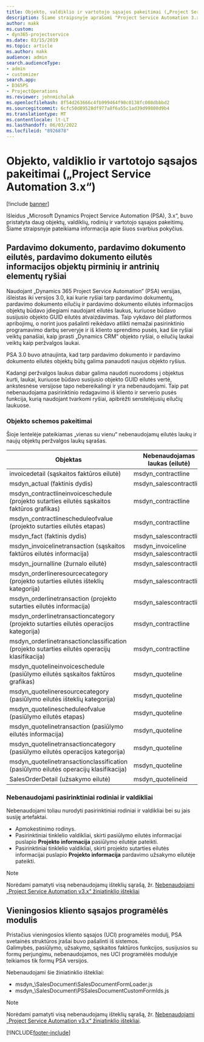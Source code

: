 ```yaml
---
title: Objekto, valdiklio ir vartotojo sąsajos pakeitimai („Project Service Automation 3.x“)
description: Šiame straipsnyje aprašomi "Project Service Automation 3.x" sprendimų pakeitimai Microsoft Dynamics.
author: makk
ms.custom:
- dyn365-projectservice
ms.date: 03/15/2019
ms.topic: article
ms.author: makk
audience: admin
search.audienceType:
- admin
- customizer
search.app:
- D365PS
- ProjectOperations
ms.reviewer: johnmichalak
ms.openlocfilehash: 8f54d263666c4fb999464f98c0138fc008dbbbd2
ms.sourcegitcommit: 6cfc50d89528df977a8f6a55c1ad39d99800d9b4
ms.translationtype: MT
ms.contentlocale: lt-LT
ms.lasthandoff: 06/03/2022
ms.locfileid: "8926878"
---
```

# <a name="entity-control-and-user-interface-changes-project-service-automation-3x"></a>Objekto, valdiklio ir vartotojo sąsajos pakeitimai („Project Service Automation 3.x“)

[!include [banner](../../includes/psa-now-project-operations.md)]


Išleidus „Microsoft Dynamics Project Service Automation (PSA), 3.x“, buvo pristatyta daug objektų, valdiklių, rodinių ir vartotojo sąsajos pakeitimų. Šiame straipsnyje pateikiama informacija apie šiuos svarbius pokyčius.

## <a name="parent-child-relationships-for-sales-document-sales-document-line-sales-document-line-detail-entities"></a>Pardavimo dokumento, pardavimo dokumento eilutės, pardavimo dokumento eilutės informacijos objektų pirminių ir antrinių elementų ryšiai
Naudojant „Dynamics 365 Project Service Automation“ (PSA) versijas, išleistas iki versijos 3.0, kai kurie ryšiai tarp pardavimo dokumentų, pardavimo dokumento eilučių ir pardavimo dokumento eilutės informacijos objektų būdavo įdiegiami naudojant eilutės laukus, kuriuose būdavo susijusio objekto GUID eilutės atvaizdavimas. Taip vykdavo dėl platformos apribojimų, o norint juos pašalinti reikėdavo atlikti nemažai pasirinktinio programavimo darbų serveryje ir iš kliento sprendimo pusės, kad šie ryšiai veiktų panašiai, kaip įprasti „Dynamics CRM“ objekto ryšiai, o eilučių laukai veiktų kaip peržvalgos laukai.

PSA 3.0 buvo atnaujinta, kad tarp pardavimo dokumento ir pardavimo dokumento eilutės objektų būtų galima panaudoti naujus objekto ryšius.

Kadangi peržvalgos laukus dabar galima naudoti nuorodoms į objektus kurti, laukai, kuriuose būdavo susijusio objekto GUID eilutės vertė, ankstesnėse versijose tapo nebereikalingi ir yra nebenaudojami. Taip pat nebenaudojama pasirinktinio redagavimo iš kliento ir serverio pusės funkcija, kurią naudojant tvarkomi ryšiai, apibrėžti senstelėjusių eilučių laukuose.

### <a name="entity-schema-changes"></a>Objekto schemos pakeitimai
Šioje lentelėje pateikiamas „vienas su vienu“ nebenaudojamų eilutės laukų ir naujų objektų peržvalgos laukų sąrašas. 

 Objektas |   Nebenaudojamas laukas (eilutė) | Naujas laukas (peržvalga)
--- | --- | ---
invoicedetail (sąskaitos faktūros eilutė) |  msdyn_contractline |    msdyn_contractlineid
msdyn_actual (faktinis dydis) | msdyn_salescontractline |   msdyn_salescontractlineid
msdyn_contractlineinvoiceschedule (projekto sutarties eilutės sąskaitos faktūros grafikas) |    msdyn_contractline |    msdyn_contractlineid
msdyn_contractlinescheduleofvalue (projekto sutarties eilutės etapas) |   msdyn_contractline |    msdyn_contractlineid
msdyn_fact (faktinis dydis) | msdyn_salescontractline |   msdyn_salescontractlineid
msdyn_invoicelinetransaction (sąskaitos faktūros eilutės informacija) | msdyn_invoiceline <br> msdyn_salescontractline | msdyn_invoicelineid <br> msdyn_salescontractlineid
msdyn_journalline (žurnalo eilutė) |  msdyn_salescontractline |   msdyn_salescontractlineid
msdyn_orderlineresourcecategory (projekto sutarties eilutės išteklių kategorija) | msdyn_salescontractline |   msdyn_contractlineid
msdyn_orderlinetransaction (projekto sutarties eilutės informacija) | msdyn_salescontractline |   msdyn_salescontractlineid
msdyn_orderlinetransactioncategory (projekto sutarties eilutės operacijos kategorija) |   msdyn_contractline |    msdyn_contractlineid
msdyn_orderlinetransactionclassification (projekto sutarties eilutės operacijų klasifikacija) |   msdyn_contractline |    msdyn_contractlineid
msdyn_quotelineinvoiceschedule (pasiūlymo eilutės sąskaitos faktūros grafikas) |  msdyn_quoteline |   msdyn_quotelineid
msdyn_quotelineresourcecategory (pasiūlymo eilutės išteklių kategorija) |    msdyn_quoteline |   msdyn_quotelineid
msdyn_quotelinescheduleofvalue (pasiūlymo eilutės etapas) | msdyn_quoteline |   msdyn_quotelineid
msdyn_quotelinetransaction (pasiūlymo eilutės informacija) |    msdyn_quoteline |   msdyn_quotelineid
msdyn_quotelinetransactioncategory (pasiūlymo eilutės operacijos kategorija) |  msdyn_quoteline |   msdyn_quotelineid
msdyn_quotelinetransactionclassification (pasiūlymo eilutės operacijų klasifikacija) |  msdyn_quoteline |   msdyn_quotelineid
SalesOrderDetail (užsakymo eilutė) | msdyn_quotelineid | msdyn_quoteline 

### <a name="deprecated-custom-views-and-controls"></a>Nebenaudojami pasirinktiniai rodiniai ir valdikliai
Nebenaudojami toliau nurodyti pasirinktiniai rodiniai ir valdikliai bei su jais susiję artefaktai.

- Apmokestinimo rodinys.
- Pasirinktiniai tinklelio valdikliai, skirti pasiūlymo eilutės informacijai puslapio **Projekto informacija** pasiūlymo eilutėje pateikti.
- Pasirinktiniai tinklelio valdikliai, skirti projekto sutarties eilutės informacijai puslapio **Projekto informacija** pardavimo užsakymo eilutėje pateikti.

> [!NOTE]
> Norėdami pamatyti visą nebenaudojamų išteklių sąrašą, žr. [Nebenaudojami „Project Service Automation v3.x“ žiniatinklio ištekliai](../developer-guides/web-resources-deprecated-v3.x.md)

## <a name="unified-client-interface-app-module"></a>Vieningosios kliento sąsajos programėlės modulis
Pristačius vieningosios kliento sąsajos (UCI) programėlės modulį, PSA svetainės struktūros įrašai buvo pašalinti iš sistemos.  
Galimybės, pasiūlymo, užsakymo, sąskaitos faktūros funkcijos, susijusios su formų perjungimu, nebenaudojamos, nes UCI programėlės modulyje teikiamos tik formų PSA versijos.  

Nebenaudojami šie žiniatinklio ištekliai:

- msdyn_\SalesDocument\SalesDocumentFormLoader.js
- msdyn_\SalesDocument\PSSalesDocumentCustomFormIds.js

> [!NOTE]
> Norėdami pamatyti visą nebenaudojamų išteklių sąrašą, žr. [Nebenaudojami „Project Service Automation v3.x“ žiniatinklio ištekliai](../developer-guides/web-resources-deprecated-v3.x.md).




[!INCLUDE[footer-include](../../includes/footer-banner.md)]
